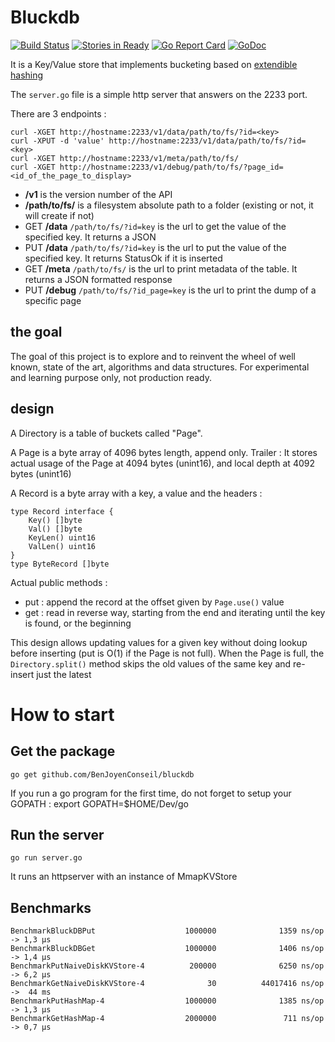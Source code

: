 # Bluckdb

[![Build Status](https://travis-ci.org/BenJoyenConseil/bluckdb.svg?branch=master)](https://travis-ci.org/BenJoyenConseil/bluckdb) [![Stories in Ready](https://badge.waffle.io/BenJoyenConseil/bluckdb.png?label=ready&title=Ready)](https://waffle.io/BenJoyenConseil/bluckdb) [![Go Report Card](https://goreportcard.com/badge/github.com/BenJoyenConseil/bluckdb)](https://goreportcard.com/report/github.com/BenJoyenConseil/bluckdb) [![GoDoc](https://godoc.org/github.com/BenJoyenConseil/bluckdb?status.svg)](https://godoc.org/github.com/BenJoyenConseil/bluckdb)

It is a Key/Value store that implements bucketing based on [extendible hashing](https://en.wikipedia.org/wiki/Extendible_hashing)

The ``server.go`` file is a simple http server that answers on the 2233 port.


There are 3 endpoints :

    curl -XGET http://hostname:2233/v1/data/path/to/fs/?id=<key>
    curl -XPUT -d 'value' http://hostname:2233/v1/data/path/to/fs/?id=<key>
    curl -XGET http://hostname:2233/v1/meta/path/to/fs/
    curl -XGET http://hostname:2233/v1/debug/path/to/fs/?page_id=<id_of_the_page_to_display>


+ **/v1** is the version number of the API
+ **/path/to/fs/** is a filesystem absolute path to a folder (existing or not, it will create if not)
+ GET **/data** ```/path/to/fs/?id=key``` is the url to get the value of the specified key. It returns a JSON
+ PUT **/data** ```/path/to/fs/?id=key``` is the url to put the value of the specified key. It returns StatusOk if it is inserted
+ GET **/meta** ```/path/to/fs/``` is the url to print metadata of the table. It returns a JSON formatted response
+ PUT **/debug** ```/path/to/fs/?id_page=key``` is the url to print the dump of a specific page

## the goal

The goal of this project is to explore and to reinvent the wheel of well known, state of the art, algorithms and data structures.
For experimental and learning purpose only, not production ready.


## design

A Directory is a table of buckets called "Page". 

A Page is a byte array of 4096 bytes length, append only. 
Trailer : It stores actual usage of the Page at 4094 bytes (unint16), and local depth at 4092 bytes (unint16)

A Record is a byte array with a key, a value and the headers :
 
    type Record interface {
        Key() []byte
        Val() []byte
        KeyLen() uint16
        ValLen() uint16
    }
    type ByteRecord []byte
         
Actual public methods :

* put : append the record at the offset given by `Page.use()` value
* get : read in reverse way, starting from the end and iterating until the key is found, or the beginning

This design allows updating values for a given key without doing lookup before inserting (put is O(1) if the Page is not full). When the Page is full, the `Directory.split()` method skips the old values of the same key and re-insert just the latest

# How to start

## Get the package

    go get github.com/BenJoyenConseil/bluckdb

If you run a go program for the first time, do not forget to setup your GOPATH : export GOPATH=$HOME/Dev/go

## Run the server

    go run server.go

It runs an httpserver with an instance of MmapKVStore

## Benchmarks
    
    BenchmarkBluckDBPut                    1000000	            1359 ns/op   -> 1,3 µs
    BenchmarkBluckDBGet                    1000000	            1406 ns/op   -> 1,4 µs
    BenchmarkPutNaiveDiskKVStore-4          200000              6250 ns/op   -> 6,2 µs
    BenchmarkGetNaiveDiskKVStore-4              30          44017416 ns/op   ->  44 ms
    BenchmarkPutHashMap-4                  1000000              1385 ns/op   -> 1,3 µs
    BenchmarkGetHashMap-4                  2000000               711 ns/op   -> 0,7 µs
